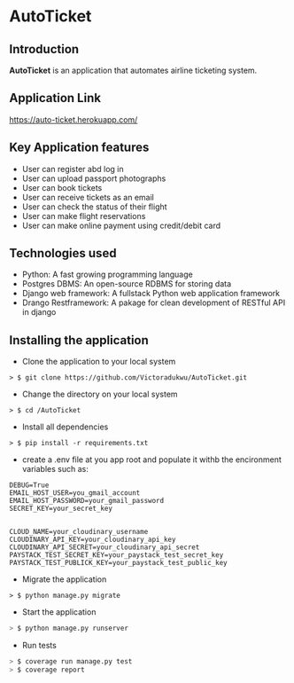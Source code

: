 # AutoTicket

## Introduction
**AutoTicket** is an application that automates airline ticketing system.
## __Application Link__
https://auto-ticket.herokuapp.com/

## Key Application features  
* User can register abd log in
* User can upload passport photographs
* User can book tickets
* User can receive tickets as an email
* User can check the status of their flight
* User can make flight reservations
* User can make online payment using credit/debit card
## Technologies used
* Python: A fast growing programming language
* Postgres DBMS: An open-source RDBMS for storing data
* Django web framework: A fullstack Python web application framework
* Drango Restframework: A pakage for clean development of RESTful API in django


## Installing the application 

* Clone the application to your local system
```Sh
> $ git clone https://github.com/Victoradukwu/AutoTicket.git
```
* Change the directory on your local system
```Sh
> $ cd /AutoTicket
```
* Install all dependencies
```Sh
> $ pip install -r requirements.txt
```
* create a .env file at you app root and populate it withb the encironment variables such as:
```Sh
DEBUG=True
EMAIL_HOST_USER=you_gmail_account
EMAIL_HOST_PASSWORD=your_gmail_password
SECRET_KEY=your_secret_key


CLOUD_NAME=your_cloudinary_username
CLOUDINARY_API_KEY=your_cloudinary_api_key
CLOUDINARY_API_SECRET=your_cloudinary_api_secret
PAYSTACK_TEST_SECRET_KEY=your_paystack_test_secret_key
PAYSTACK_TEST_PUBLICK_KEY=your_paystack_test_public_key

```

* Migrate the application
```Sh
> $ python manage.py migrate
```
* Start the application
```sh
> $ python manage.py runserver
```
* Run tests
```sh
> $ coverage run manage.py test
> $ coverage report
```

